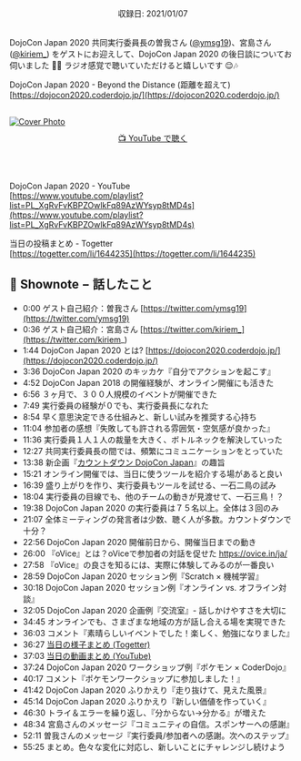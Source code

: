 <div style="text-align: center;">収録日: 2021/01/07</div><br>

DojoCon Japan 2020 共同実行委員長の曽我さん ([@ymsg19](https://twitter.com/ymsg19))、宮島さん ([@kiriem_](https://twitter.com/kiriem_)) をゲストにお迎えして、DojoCon Japan 2020 の後日談についてお伺いました 🎤👥 ラジオ感覚で聴いていただけると嬉しいです 😌🎶

DojoCon Japan 2020 - Beyond the Distance (距離を超えて)   
[https://dojocon2020.coderdojo.jp/](https://dojocon2020.coderdojo.jp/)

<div style="margin: 30px auto;">
  <a href="https://youtu.be/TsVtvvwKlKk"><img src="/podcasts/22.jpg" alt="Cover Photo" style="margin-bottom: 10px;"></a>
  <center><a href="https://youtu.be/TsVtvvwKlKk">📺 YouTube で聴く</a></center>
</div>

<br>


DojoCon Japan 2020 - YouTube   
[https://www.youtube.com/playlist?list=PL_XgRvFvKBPZOwlkFq89AzWYsyp8tMD4s](https://www.youtube.com/playlist?list=PL_XgRvFvKBPZOwlkFq89AzWYsyp8tMD4s)

当日の投稿まとめ - Togetter   
[https://togetter.com/li/1644235](https://togetter.com/li/1644235)

## 📝 Shownote − 話したこと

- 0:00 ゲスト自己紹介：曽我さん [https://twitter.com/ymsg19](https://twitter.com/ymsg19)
- 0:36 ゲスト自己紹介：宮島さん [https://twitter.com/kiriem_](https://twitter.com/kiriem_)
- 1:44 DojoCon Japan 2020 とは? [https://dojocon2020.coderdojo.jp/](https://dojocon2020.coderdojo.jp/)
- 3:36 DojoCon Japan 2020 のキッカケ『自分でアクションを起こす』
- 4:52 DojoCon Japan 2018 の開催経験が、オンライン開催にも活きた
- 6:56 ３ヶ月で、３００人規模のイベントが開催できた
- 7:49 実行委員の経験が０でも、実行委員長になれた
- 8:54 早く意思決定できる仕組みと、新しい試みを推奨する心持ち
- 11:04 参加者の感想『失敗しても許される雰囲気・空気感が良かった』
- 11:36 実行委員１人１人の裁量を大きく、ボトルネックを解決していった
- 12:27 共同実行委員長の間では、頻繁にコミュニケーションをとっていた
- 13:38 新企画『[カウントダウン DojoCon Japan](https://www.youtube.com/playlist?list=PL_XgRvFvKBPa_Z5hiRAK4sJcRWqCD8eV_)』の趣旨
- 15:21 オンライン開催では、当日に使うツールを紹介する場があると良い
- 16:39 盛り上がりを作り、実行委員もツールを試せる、一石二鳥の試み
- 18:04 実行委員の目線でも、他のチームの動きが見渡せて、一石三鳥！？
- 19:38 DojoCon Japan 2020 の実行委員は７５名以上。全体は３回のみ
- 21:07 全体ミーティングの発言者は少数、聴く人が多数。カウントダウンで十分？
- 22:56 DojoCon Japan 2020 開催前日から、開催当日までの動き
- 26:00 『oVice』とは？oViceで参加者の対話を促せた https://ovice.in/ja/
- 27:58 『oVice』の良さを知るには、実際に体験してみるのが一番良い
- 28:59 DojoCon Japan 2020 セッション例『Scratch × 機械学習』
- 30:18 DojoCon Japan 2020 セッション例『オンライン vs. オフライン対談』
- 32:05 DojoCon Japan 2020 企画例『交流室』- 話しかけやすさを大切に
- 34:45 オンラインでも、さまざまな地域の方が話し合える場を実現できた
- 36:03 コメント『素晴らしいイベントでした！楽しく、勉強になりました』
- 36:27 [当日の様子まとめ (Togetter)](https://togetter.com/li/1644235)
- 37:03 [当日の動画まとめ (YouTube)](https://www.youtube.com/playlist?list=PL_XgRvFvKBPZOwlkFq89AzWYsyp8tMD4s)
- 37:24 DojoCon Japan 2020 ワークショップ例『ポケモン × CoderDojo』
- 40:17 コメント『ポケモンワークショップに参加しました！』
- 41:42 DojoCon Japan 2020 ふりかえり『走り抜けて、見えた風景』
- 45:14 DojoCon Japan 2020 ふりかえり『新しい価値を作っていく』
- 46:30 トライ＆エラーを繰り返し、『分からない→分かる』が増えた
- 48:34 宮島さんのメッセージ『コミュニティの自信。スポンサーへの感謝』
- 52:11 曽我さんのメッセージ『実行委員/参加者への感謝。次へのステップ』
- 55:25 まとめ。色々な変化に対応し、新しいことにチャレンジし続けよう
